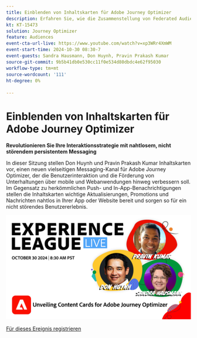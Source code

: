 ```yaml
---
title: Einblenden von Inhaltskarten für Adobe Journey Optimizer
description: Erfahren Sie, wie die Zusammenstellung von Federated Audience einen umfassenden Ansatz zur Kuratierung und Aktivierung von Zielgruppen mit Real-Time CDP und Journey Optimizer bietet.
kt: KT-15473
solution: Journey Optimizer
feature: Audiences
event-cta-url-live: https://www.youtube.com/watch?v=xp3WRr4XmWM
event-start-time: 2024-10-30 08:30-7
event-guests: Sandra Hausmann, Don Huynh, Pravin Prakash Kumar
source-git-commit: 9b5b41db0e530cc11f0e534d80dbdc4e62f95030
workflow-type: tm+mt
source-wordcount: '111'
ht-degree: 0%

---
```


# Einblenden von Inhaltskarten für Adobe Journey Optimizer

**Revolutionieren Sie Ihre Interaktionsstrategie mit nahtlosem, nicht störendem persistentem Messaging**

In dieser Sitzung stellen Don Huynh und Pravin Prakash Kumar Inhaltskarten vor, einen neuen vielseitigen Messaging-Kanal für Adobe Journey Optimizer, der die Benutzerinteraktion und die Förderung von Unterhaltungen über mobile und Webanwendungen hinweg verbessern soll. Im Gegensatz zu herkömmlichen Push- und In-App-Benachrichtigungen stellen die Inhaltskarten wichtige Aktualisierungen, Promotions und Nachrichten nahtlos in Ihrer App oder Website bereit und sorgen so für ein nicht störendes Benutzererlebnis.


![Erlebnisklasse live](assets/30Oct24-webbanner.png)

[Für dieses Ereignis registrieren](https://engage.adobe.com/ExpLeagueLive-241030.html?s_rtid=7015Y0000048hxzQAA&amp;s_iid=&amp;sfid=&amp;acctid=&amp;ecp=)

